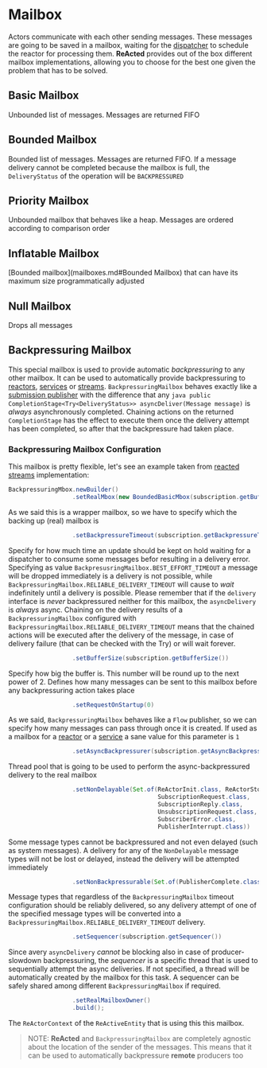 # Mailbox

Actors communicate with each other sending messages. These messages are going to be saved in a mailbox, waiting for the
[dispatcher](dispatcher.md) to schedule the reactor for processing them. **ReActed** provides out of the box different mailbox 
implementations, allowing you to choose for the best one given the problem that has to be solved.

## Basic Mailbox

Unbounded list of messages. Messages are returned FIFO

## Bounded Mailbox

Bounded list of messages. Messages are returned FIFO. If a message delivery cannot be completed because the mailbox is
full, the `DeliveryStatus` of the operation will be `BACKPRESSURED`

## Priority Mailbox

Unbounded mailbox that behaves like a heap. Messages are ordered according to comparison order

## Inflatable Mailbox

[Bounded mailbox](mailboxes.md#Bounded Mailbox) that can have its maximum size programmatically adjusted 

## Null Mailbox

Drops all messages

## Backpressuring Mailbox

This special mailbox is used to provide automatic *backpressuring* to any other mailbox. It can be used to automatically
provide backpressuring to [reactors](reactor.md), [services](services.md) or [streams](reacted_streams.md).
`BackpressuringMailbox` behaves exactly like a [submission publisher](https://docs.oracle.com/en/java/javase/14/docs/api/java.base/java/util/concurrent/SubmissionPublisher.html)
with the difference that any ```java public CompletionStage<Try<DeliveryStatus>> asyncDeliver(Message message)``` is
*always* asynchronously completed. Chaining actions on the returned `CompletionStage` has the effect to execute them
once the delivery attempt has been completed, so after that the backpressure had taken place.

### Backpressuring Mailbox Configuration

This mailbox is pretty flexible, let's see an example taken from [reacted streams](reacted_streams.md) implementation:

```java
BackpressuringMbox.newBuilder()
                  .setRealMbox(new BoundedBasicMbox(subscription.getBufferSize()))
```
As we said this is a wrapper mailbox, so we have to specify which the backing up (real) mailbox is
```java
                  .setBackpressureTimeout(subscription.getBackpressureTimeout())
```
Specify for how much time an update should be kept on hold waiting for a dispatcher to consume some messages befor
resulting in a delivery error. Specifying as value `BackpresusringMailbox.BEST_EFFORT_TIMEOUT` a message will be
dropped immediately is a delivery is not possible, while `BackpressuringMailbox.RELIABLE_DELIVERY_TIMEOUT` will cause
to *wait* indefinitely until a delivery is possible. Please remember that if the `delivery` interface is *never*
backpressured neither for this mailbox, the `asyncDelivery` is *always* async. Chaining on the delivery results
of a `BackpressuringMailbox` configured with `BackpressuringMailbox.RELIABLE_DELIVERY_TIMEOUT` means that the chained
actions will be executed after the delivery of the message, in case of delivery failure (that can be checked with 
the Try<DeliveryStatus>) or will wait forever.
```java
                  .setBufferSize(subscription.getBufferSize())
```
Specify how big the buffer is. This number will be round up to the next power of 2. Defines how many messages can be
sent to this mailbox before any backpressuring action takes place
```java
                  .setRequestOnStartup(0)
```
As we said, `BackpressuringMailbox` behaves like a `Flow` publisher, so we can specify how many messages can pass through
once it is created. If used as a mailbox for a [reactor](reactor.md) or a [service](services.md) a sane value for this
parameter is `1` 
```java
                  .setAsyncBackpressurer(subscription.getAsyncBackpressurer())
```
Thread pool that is going to be used to perform the async-backpressured delivery to the real mailbox
```java
                  .setNonDelayable(Set.of(ReActorInit.class, ReActorStop.class,
                                          SubscriptionRequest.class,
                                          SubscriptionReply.class,
                                          UnsubscriptionRequest.class,
                                          SubscriberError.class,
                                          PublisherInterrupt.class))
```
Some message types cannot be backpressured and not even delayed (such as system messages). A delivery for any of the
`NonDelayable` message types will not be lost or delayed, instead the delivery will be attempted immediately
```java
                  .setNonBackpressurable(Set.of(PublisherComplete.class))
```
Message types that regardless of the `BackpressuringMailbox` timeout configuration should be reliably delivered, so
any delivery attempt of one of the specified message types will be converted into a `BackpressuringMailbox.RELIABLE_DELIVERY_TIMEOUT`
delivery.
```java
                  .setSequencer(subscription.getSequencer())
```
Since avery `asyncDelivery` *cannot* be blocking also in case of producer-slowdown backpressuring, the *sequencer* is
a specific thread that is used to sequentially attempt the async deliveries. If not specified, a thread will be
automatically created by the mailbox for this task. A sequencer can be safely shared among different
 `BackpressuringMailbox` if required.
```java
                  .setRealMailboxOwner()
                  .build();
``` 
The `ReActorContext` of the `ReActiveEntity` that is using this this mailbox.

> NOTE: **ReActed** and `BackpressuringMailbox` are completely agnostic about the location of the sender of the messages.
> This means that it can be used to automatically backpressure **remote** producers too

